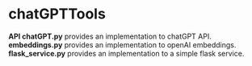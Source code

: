 # chatGPTTools

**API chatGPT.py** provides an implementation to chatGPT API.  
**embeddings.py** provides an implementation to openAI embeddings.  
**flask_service.py** provides an implementation to a simple flask service.  

